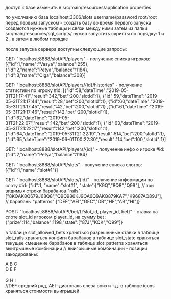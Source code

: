 доступ к базе изменить в src/main/resources/application.properties

по умолчанию база localhost:3306/slots
username/password root/root
перед первым запуском - создать базу
во время первого запуска создаются нужные таблицы и связи между ними
затем из папки  src/main/resources/sql_scripts/ нужно запустить скрипты по порядку:
1 и 2 , а затем в любом порядке

после запуска сервера доступны следующие запросы:

GET: "localhost:8888/slotAPI/players" - получение списка игроков:
[{"id":1,"name":"Vasya","balance":255},
{"id":2,"name":"Petya","balance":1184},
{"id":3,"name":"Olga","balance":308}]

GET: "localhost:8888/slotAPI/players/{id}/histories" - получение статистики по игроку #id:
[{"id":58,"dateTime":"2019-05-31T21:17:41","result":342,"bet":200,"slotId":1},
{"id":59,"dateTime":"2019-05-31T21:17:44","result":28,"bet":200,"slotId":1},
{"id":60,"dateTime":"2019-05-31T21:17:45","result":42,"bet":200,"slotId":1}
,{"id":61,"dateTime":"2019-05-31T21:17:46","result":142,"bet":200,"slotId":1},
{"id":62,"dateTime":"2019-05-31T21:22:07","result":142,"bet":200,"slotId":1},
{"id":63,"dateTime":"2019-05-31T21:22:17","result":142,"bet":200,"slotId":1},
{"id":64,"dateTime":"2019-05-31T21:22:19","result":514,"bet":200,"slotId":1},
{"id":65,"dateTime":"2019-06-01T00:22:30","result":114,"bet":100,"slotId":1}]

GET: "localhost:8888/slotAPI/players/{id}" - получение инфо о игроке #id:
{"id":2,"name":"Petya","balance":1184}

GET: "localhost:8888/slotAPI/slots" - получение списка слотов:
[{"id":1,"name":"slot#1"}]

 GET: "localhost:8888/slotAPI/slots/{id}" - получение информации по слоту #id:
{"id":1,
"name":"slot#1",
 "state":["K9Q","8Q8","Q99"],     // три видимых строки барабанов 
"rails":["8KQAK8Q679J68Q8","Q9Q986KJ9QA6Q9AKQ879KA7","K9687AQ89J"], // барабаны
"patterns":["DEF","AEI","GEC","DB","HF","AB","HI"]} 

POST: "localhost:8888/slotAPI/bet/{?slot_id, player_id, bet}" - ставка на слоте slot_id игроком player_id, на сумму bet :
{"prize":114,"balance":1198,"state":["87J","KQK","Q99"]}

в таблице slot_allowed_bets храняться разрешенные ставки
в таблице slot_rails храняться конфиги барабанов
в таблице slot_state храняться текущее смещение барабанов
в таблице slot_patterns храняться выигрышные комбинации
// выигрышные комбинации - позиции закодированы:

A B C<br>
D E F<br>    
G H I<br>
//DEF средний ряд, AEI -диагональ слева вниз и т.д.
в таблице icons храняться стоимости выигрышей



